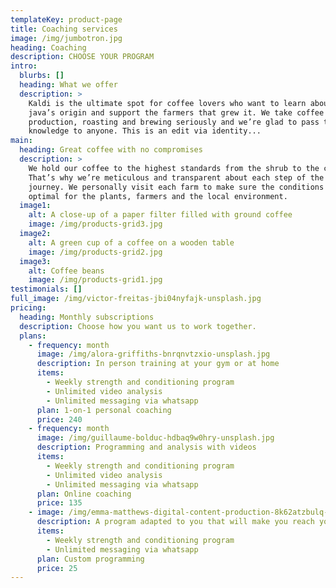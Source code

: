 ```yaml
---
templateKey: product-page
title: Coaching services
image: /img/jumbotron.jpg
heading: Coaching
description: CHOOSE YOUR PROGRAM
intro:
  blurbs: []
  heading: What we offer
  description: >
    Kaldi is the ultimate spot for coffee lovers who want to learn about their
    java’s origin and support the farmers that grew it. We take coffee
    production, roasting and brewing seriously and we’re glad to pass that
    knowledge to anyone. This is an edit via identity...
main:
  heading: Great coffee with no compromises
  description: >
    We hold our coffee to the highest standards from the shrub to the cup.
    That’s why we’re meticulous and transparent about each step of the coffee’s
    journey. We personally visit each farm to make sure the conditions are
    optimal for the plants, farmers and the local environment.
  image1:
    alt: A close-up of a paper filter filled with ground coffee
    image: /img/products-grid3.jpg
  image2:
    alt: A green cup of a coffee on a wooden table
    image: /img/products-grid2.jpg
  image3:
    alt: Coffee beans
    image: /img/products-grid1.jpg
testimonials: []
full_image: /img/victor-freitas-jbi04nyfajk-unsplash.jpg
pricing:
  heading: Monthly subscriptions
  description: Choose how you want us to work together.
  plans:
    - frequency: month
      image: /img/alora-griffiths-bnrqnvtzxio-unsplash.jpg
      description: In person training at your gym or at home
      items:
        - Weekly strength and conditioning program
        - Unlimited video analysis
        - Unlimited messaging via whatsapp
      plan: 1-on-1 personal coaching
      price: 240
    - frequency: month
      image: /img/guillaume-bolduc-hdbaq9w0hry-unsplash.jpg
      description: Programming and analysis with videos
      items:
        - Weekly strength and conditioning program
        - Unlimited video analysis
        - Unlimited messaging via whatsapp
      plan: Online coaching
      price: 135
    - image: /img/emma-matthews-digital-content-production-8k62atzbulq-unsplash.jpg
      description: A program adapted to you that will make you reach your goal
      items:
        - Weekly strength and conditioning program
        - Unlimited messaging via whatsapp
      plan: Custom programming
      price: 25
---
```


